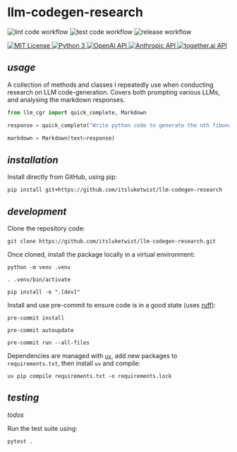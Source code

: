 # **llm-codegen-research**


![lint code workflow](https://github.com/itsluketwist/llm-codegen-research/actions/workflows/lint.yaml/badge.svg)
![test code workflow](https://github.com/itsluketwist/llm-codegen-research/actions/workflows/test.yaml/badge.svg)
![release workflow](https://github.com/itsluketwist/llm-codegen-research/actions/workflows/release.yaml/badge.svg)


<div>
    <!-- badges from : https://shields.io/ -->
    <!-- logos available : https://simpleicons.org/ -->
    <a href="https://opensource.org/licenses/MIT">
        <img alt="MIT License" src="https://img.shields.io/badge/Licence-MIT-yellow?style=for-the-badge&logo=docs&logoColor=white" />
    </a>
    <a href="https://www.python.org/">
        <img alt="Python 3" src="https://img.shields.io/badge/Python_3-blue?style=for-the-badge&logo=python&logoColor=white" />
    </a>
    <a href="https://openai.com/blog/openai-api/">
        <img alt="OpenAI API" src="https://img.shields.io/badge/OpenAI_API-412991?style=for-the-badge&logo=openai&logoColor=white" />
    </a>
    <a href="https://www.anthropic.com/api/">
        <img alt="Anthropic API" src="https://img.shields.io/badge/Claude_API-D97757?style=for-the-badge&logo=claude&logoColor=white" />
    </a>
    <a href="https://api.together.ai/">
        <img alt="together.ai API" src="https://img.shields.io/badge/together.ai_API-B5B5B5?style=for-the-badge&logoColor=white" />
    </a>
</div>


## *usage*

A collection of methods and classes I repeatedly use when conducting research on LLM code-generation.
Covers both prompting various LLMs, and analysing the markdown responses.

```python
from llm_cgr import quick_complete, Markdown

response = quick_complete("Write python code to generate the nth fibonacci number.")

markdown = Markdown(text=response)
```

## *installation*

Install directly from GitHub, using pip:

```shell
pip install git+https://github.com/itsluketwist/llm-codegen-research
```

## *development*

Clone the repository code:

```shell
git clone https://github.com/itsluketwist/llm-codegen-research.git
```

Once cloned, install the package locally in a virtual environment:

```shell
python -m venv .venv

. .venv/bin/activate

pip install -e ".[dev]"
```

Install and use pre-commit to ensure code is in a good state (uses [ruff](https://astral.sh/ruff)):

```shell
pre-commit install

pre-commit autoupdate

pre-commit run --all-files
```

Dependencies are managed with [`uv`](https://astral.sh/blog/uv), add new packages to `requirements.txt`, then install `uv` and compile:

```shell
uv pip compile requirements.txt -o requirements.lock
```

## *testing*

*todos*

Run the test suite using:

```shell
pytest .
```
